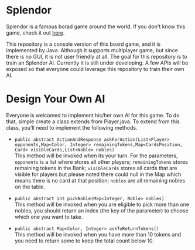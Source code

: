 # Splendor
Splendor is a famous borad game around the world. If you don't know this game, check it out [here](https://en.wikipedia.org/wiki/Splendor_(game)).

This repository is a console version of this board game, and it is implemented by Java. Although it supports multiplayer game, but since there is no GUI, it is not user friendly at all.
The goal for this repository is to train an Splendor AI. Currently it is still under developing. A few APIs will be exposed so that everyone could leverage this repository to train their own AI.

# Design Your Own AI
Everyone is welcomed to implement his/her own AI for this game. To do that, simple create a class extends from Player.java. To extend from this class, you'll need to implement the following methods.

* `public abstract ActionAndResponse askForAction(List<Player> opponents,Map<Color, Integer> remainingTokens,Map<CardsPosition, Card> visibleCards,List<Noble> nobles)`  
  This method will be invoked when its your turn. 
  For the parameters, 
  `opponents` is a list where stores all other players;
  `remainingTokens` stores remaining tokens in the Bank;
  `visibleCards` stores all cards that are visible for players but please noted there could null in the Map which means there is no card at that position;
  `nobles` are all remaining nobles on the table.
 
* `public abstract int pickNoble(Map<Integer, Noble> nobles)`  
  This method will be invoked when you are eligible to pick more than one nobles, you should return an index (the key of the parameter) to choose which one you want to take.
 
* `public abstract Map<Color, Integer> askToReturnTokens()`  
  This method will be invoked when you have more than 10 tokens and you need to return some to keep the total count below 10.
